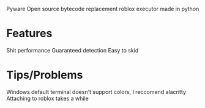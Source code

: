 Pyware
Open source bytecode replacement roblox executor made in python
# Features
Shit performance
Guaranteed detection
Easy to skid

# Tips/Problems
Windows default terminal doesn't support colors, I reccomend alacritty
Attaching to roblox takes a while
